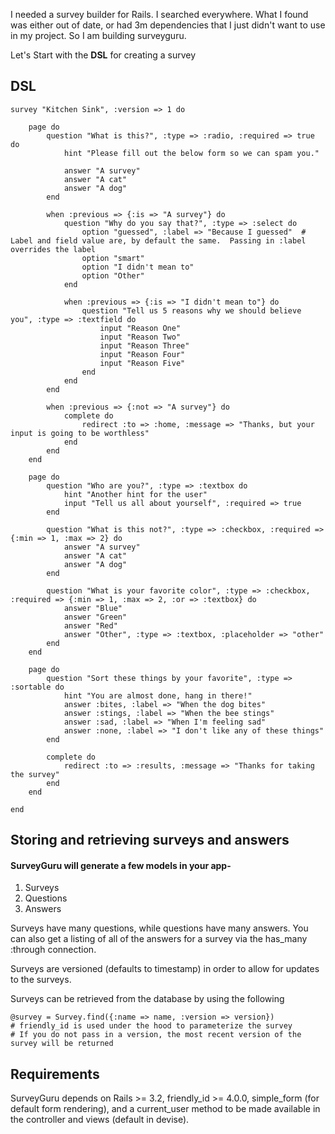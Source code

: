 I needed a survey builder for Rails.  I searched everywhere.  What I found was either out of
date, or had 3m dependencies that I just didn't want to use in my project.  So I am building
surveyguru.

Let's Start with the **DSL** for creating a survey

## DSL

	survey "Kitchen Sink", :version => 1 do
	
		page do
			question "What is this?", :type => :radio, :required => true do
				hint "Please fill out the below form so we can spam you."
				
				answer "A survey"
				answer "A cat"
				answer "A dog"
			end
			
			when :previous => {:is => "A survey"} do
				question "Why do you say that?", :type => :select do
					option "guessed", :label => "Because I guessed"  # Label and field value are, by default the same.  Passing in :label overrides the label
					option "smart"
					option "I didn't mean to"
					option "Other"
				end
				
				when :previous => {:is => "I didn't mean to"} do
					question "Tell us 5 reasons why we should believe you", :type => :textfield do
						input "Reason One"
						input "Reason Two"
						input "Reason Three"
						input "Reason Four"
						input "Reason Five"
					end
				end
			end
			
			when :previous => {:not => "A survey"} do
				complete do
					redirect :to => :home, :message => "Thanks, but your input is going to be worthless"
				end
			end
		end
		
		page do
			question "Who are you?", :type => :textbox do
				hint "Another hint for the user"
				input "Tell us all about yourself", :required => true
			end

			question "What is this not?", :type => :checkbox, :required => {:min => 1, :max => 2} do
				answer "A survey"
				answer "A cat"
				answer "A dog"
			end
			
			question "What is your favorite color", :type => :checkbox, :required => {:min => 1, :max => 2, :or => :textbox} do
				answer "Blue"
				answer "Green"
				answer "Red"
				answer "Other", :type => :textbox, :placeholder => "other"
			end
		end
		
		page do
			question "Sort these things by your favorite", :type => :sortable do
				hint "You are almost done, hang in there!"
				answer :bites, :label => "When the dog bites"
				answer :stings, :label => "When the bee stings"
				answer :sad, :label => "When I'm feeling sad"
				answer :none, :label => "I don't like any of these things"
			end
			
			complete do
				redirect :to => :results, :message => "Thanks for taking the survey"
			end
		end
	
	end
	
	
## Storing and retrieving surveys and answers

#### SurveyGuru will generate a few models in your app-

1. Surveys
2. Questions
3. Answers

Surveys have many questions, while questions have many answers.  You can also get a listing of all of
the answers for a survey via the has_many :through connection.

Surveys are versioned (defaults to timestamp) in order to allow for updates to the surveys.

Surveys can be retrieved from the database by using the following

	@survey = Survey.find({:name => name, :version => version})
	# friendly_id is used under the hood to parameterize the survey
	# If you do not pass in a version, the most recent version of the survey will be returned
	

## Requirements

SurveyGuru depends on Rails >= 3.2, friendly_id >= 4.0.0, simple_form (for default form rendering),
and a current_user method to be made available in the controller and views (default in devise).